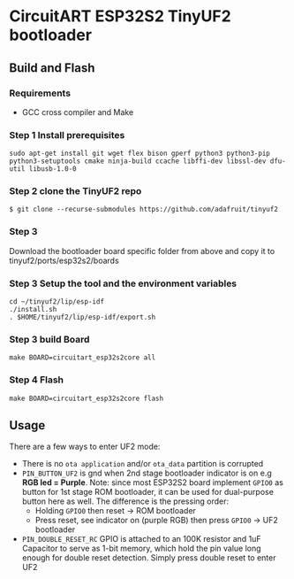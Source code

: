 # CircuitART ESP32S2 TinyUF2 bootloader 

## Build and Flash

### Requirements

- GCC cross compiler and Make

### Step 1 Install prerequisites 
```
sudo apt-get install git wget flex bison gperf python3 python3-pip python3-setuptools cmake ninja-build ccache libffi-dev libssl-dev dfu-util libusb-1.0-0
```
### Step 2 clone the TinyUF2 repo
``` 
$ git clone --recurse-submodules https://github.com/adafruit/tinyuf2
```
### Step 3
Download the bootloader board specific folder from above and copy it to tinyuf2/ports/esp32s2/boards
### Step 3 Setup the tool and  the environment variables
``` 
cd ~/tinyuf2/lip/esp-idf
./install.sh
. $HOME/tinyuf2/lip/esp-idf/export.sh
``` 
### Step 3 build Board
```
make BOARD=circuitart_esp32s2core all
```
### Step 4 Flash
```
make BOARD=circuitart_esp32s2core flash
```

## Usage
There are a few ways to enter UF2 mode:

- There is no `ota application` and/or `ota_data` partition is corrupted
- `PIN_BUTTON_UF2` is gnd when 2nd stage bootloader indicator is on e.g **RGB led = Purple**. Note: since most ESP32S2 board implement `GPIO0` as button for 1st stage ROM bootloader, it can be used for dual-purpose button here as well. The difference is the pressing order:
  - Holding `GPIO0` then reset -> ROM bootloader
  - Press reset, see indicator on (purple RGB) then press `GPIO0` -> UF2 bootloader
- `PIN_DOUBLE_RESET_RC` GPIO is attached to an 100K resistor and 1uF Capacitor to serve as 1-bit memory, which hold the pin value long enough for double reset detection. Simply press double reset to enter UF2

